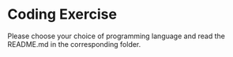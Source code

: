 # Coding Exercise

Please choose your choice of programming language and read the README.md in the corresponding folder.
